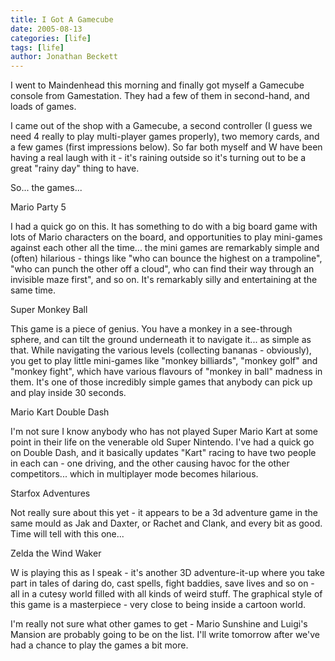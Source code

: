 ```yaml
---
title: I Got A Gamecube
date: 2005-08-13
categories: [life]
tags: [life]
author: Jonathan Beckett
---
```


I went to Maindenhead this morning and finally got myself a Gamecube console from Gamestation. They had a few of them in second-hand, and loads of games.

I came out of the shop with a Gamecube, a second controller (I guess we need 4 really to play multi-player games properly), two memory cards, and a few games (first impressions below). So far both myself and W have been having a real laugh with it - it's raining outside so it's turning out to be a great "rainy day" thing to have.

So... the games...

Mario Party 5

I had a quick go on this. It has something to do with a big board game with lots of Mario characters on the board, and opportunities to play mini-games against each other all the time... the mini games are remarkably simple and (often) hilarious - things like "who can bounce the highest on a trampoline", "who can punch the other off a cloud", who can find their way through an invisible maze first", and so on. It's remarkably silly and entertaining at the same time.

Super Monkey Ball

This game is a piece of genius. You have a monkey in a see-through sphere, and can tilt the ground underneath it to navigate it... as simple as that. While navigating the various levels (collecting bananas - obviously), you get to play little mini-games like "monkey billiards", "monkey golf" and "monkey fight", which have various flavours of "monkey in ball" madness in them. It's one of those incredibly simple games that anybody can pick up and play inside 30 seconds.

Mario Kart Double Dash

I'm not sure I know anybody who has not played Super Mario Kart at some point in their life on the venerable old Super Nintendo. I've had a quick go on Double Dash, and it basically updates "Kart" racing to have two people in each can - one driving, and the other causing havoc for the other competitors... which in multiplayer mode becomes hilarious.

Starfox Adventures

Not really sure about this yet - it appears to be a 3d adventure game in the same mould as Jak and Daxter, or Rachet and Clank, and every bit as good. Time will tell with this one...

Zelda the Wind Waker

W is playing this as I speak - it's another 3D adventure-it-up where you take part in tales of daring do, cast spells, fight baddies, save lives and so on - all in a cutesy world filled with all kinds of weird stuff. The graphical style of this game is a masterpiece - very close to being inside a cartoon world.

I'm really not sure what other games to get - Mario Sunshine and Luigi's Mansion are probably going to be on the list. I'll write tomorrow after we've had a chance to play the games a bit more.
